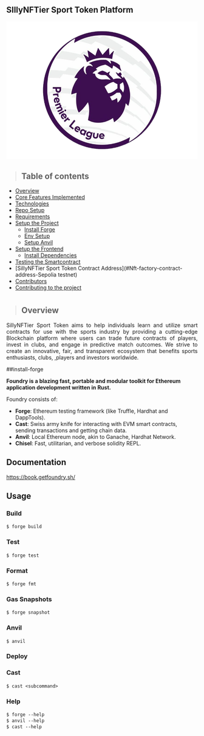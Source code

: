 ## SIllyNFTier Sport Token Platform

<p align="center" width="100%">
  <img src="./assets/Premier-League-PNG.png" alt="site"/>
</p>

> ## Table of contents

- [Overview](#overview)
- [Core Features Implemented](#core-features-implemented)
- [Technologies](#technologies)
- [Repo Setup](#repo-setup)
- [Requirements](#requirements)
- [Setup the Project](#setup-the-project)
  - [Install Forge](#install-forge)
  - [Env Setup](#env-setup)
  - [Setup Anvil](#setup-anvil)
- [Setup the Frontend](#setup-the-frontend)
  - [Install Dependencies](#install-dependencies)
- [Testing the Smartcontract](#testing-the-smartcontract)
- [SillyNFTier Sport Token Contract Address](#Nft-factory-contract-address-Sepolia testnet)
- [Contributors](#contributors)
- [Contributing to the project](#contributing-to-the-project)

#

> ## Overview

<p align="justify">
 SillyNFTier Sport Token aims to help individuals learn and utilize smart contracts for use with the sports industry by providing a cutting-edge Blockchain platform where users can trade future contracts of players, invest in clubs, and engage in predictive match outcomes. We strive to create an innovative, fair, and transparent ecosystem that benefits sports enthusiasts, clubs, ,players and investors worldwide.
</p>

##install-forge

**Foundry is a blazing fast, portable and modular toolkit for Ethereum application development written in Rust.**

Foundry consists of:

- **Forge**: Ethereum testing framework (like Truffle, Hardhat and DappTools).
- **Cast**: Swiss army knife for interacting with EVM smart contracts, sending transactions and getting chain data.
- **Anvil**: Local Ethereum node, akin to Ganache, Hardhat Network.
- **Chisel**: Fast, utilitarian, and verbose solidity REPL.

## Documentation

https://book.getfoundry.sh/

## Usage

### Build

```shell
$ forge build
```

### Test

```shell
$ forge test
```

### Format

```shell
$ forge fmt
```

### Gas Snapshots

```shell
$ forge snapshot
```

### Anvil

```shell
$ anvil
```

### Deploy

<!-- ```shell
$ forge script script/Counter.s.sol:CounterScript --rpc-url <your_rpc_url> --private-key <your_private_key>
``` -->

### Cast

```shell
$ cast <subcommand>
```

### Help

```shell
$ forge --help
$ anvil --help
$ cast --help
```
